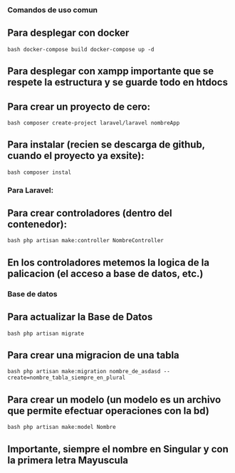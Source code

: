 ### Comandos de uso comun

## Para desplegar con docker
``bash
    docker-compose build
    docker-compose up -d
``
## Para desplegar con xampp importante que se respete la estructura y se guarde todo en htdocs

## Para crear un proyecto de cero:
``bash
    composer create-project laravel/laravel nombreApp
``

## Para instalar (recien se descarga de github, cuando el proyecto ya exsite):
``bash
    composer instal
``

### Para Laravel:

## Para crear controladores (dentro del contenedor):

``bash
    php artisan make:controller NombreController
``
## En los controladores metemos la logica de la palicacion (el acceso a base de datos, etc.)

### Base de datos

## Para actualizar la Base de Datos
``bash
    php artisan migrate
``

## Para crear una migracion de una tabla
``bash
    php artisan make:migration nombre_de_asdasd --create=nombre_tabla_siempre_en_plural
``

## Para crear un modelo (un modelo es un archivo que permite efectuar operaciones con la bd)
``bash
    php artisan make:model Nombre
``
## Importante, siempre el nombre en Singular y con la primera letra Mayuscula